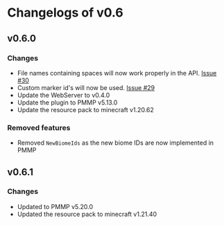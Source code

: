 # Changelogs of v0.6

## v0.6.0

### Changes

- File names containing spaces will now work properly in the
  API. [Issue #30](https://github.com/Hebbinkpro/PocketMap/issues/30)
- Custom marker id's will now be used. [Issue #29](https://github.com/Hebbinkpro/PocketMap/issues/29)
- Update the WebServer to v0.4.0
- Update the plugin to PMMP v5.13.0
- Update the resource pack to minecraft v1.20.62

### Removed features

- Removed `NewBiomeIds` as the new biome IDs are now implemented in PMMP

## v0.6.1

### Changes

- Updated to PMMP v5.20.0
- Updated the resource pack to minecraft v1.21.40


